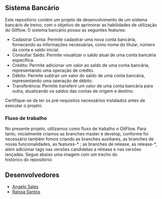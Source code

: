## Sistema Bancário

Este repositório contém um projeto de desenvolvimento de um sistema bancário de treino, com o objetivo de aprimorar as habilidades de utilização do Gitflow. O sistema bancário possui as seguintes features:

- Cadastrar Conta: Permite cadastrar uma nova conta bancária, fornecendo as informações necessárias, como nome do titular, número da conta e saldo inicial.
- Consultar Saldo: Permite visualizar o saldo atual de uma conta bancária específica.
- Crédito: Permite adicionar um valor ao saldo de uma conta bancária, representando uma operação de crédito.
- Débito: Permite subtrair um valor do saldo de uma conta bancária, representando uma operação de débito.
- Transferência: Permite transferir um valor de uma conta bancária para outra, atualizando os saldos das contas de origem e destino.

Certifique-se de ter os pré-requisitos necessários instalados antes de executar o projeto.

### Fluxo de trabalho

No presente projeto, utilizamos como fluxo de trabalho o GitFlow. Para tanto, inicialmente criamos as branches master e develop, conforme foi necessário também fomos criando as branches auxiliares, as branches de novas funcionalidades, as features-* ; as branches de release, as release-*, além adicionar tags nas versões candidatas a release e nas versões lançadas.
Segue abaixo uma imagem com um trecho do histórico do repositório:

## Desenvolvedores
- [Angelo Sales](https://github.com/AngeloGustavo) 
- [Raíssa Santos](https://github.com/raixasantos)
